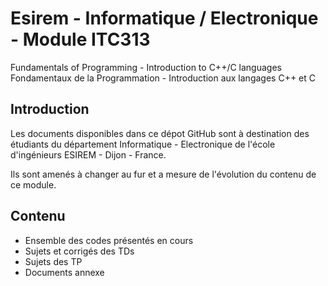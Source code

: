 # Esirem - Informatique / Electronique - Module ITC313
Fundamentals of Programming - Introduction to C++/C languages
Fondamentaux de la Programmation - Introduction aux langages C++ et C

## Introduction

Les documents disponibles dans ce dépot GitHub sont à destination des étudiants du département Informatique - Electronique de l'école d'ingénieurs ESIREM - Dijon - France.

Ils sont amenés à changer au fur et a mesure de l'évolution du contenu de ce module.

## Contenu
* Ensemble des codes présentés en cours
* Sujets et corrigés des TDs
* Sujets des TP
* Documents annexe



